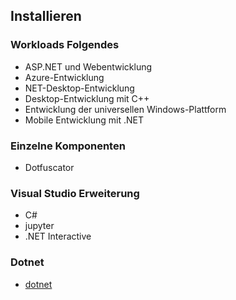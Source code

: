 ## Installieren

### Workloads Folgendes

* ASP.NET und Webentwicklung
* Azure-Entwicklung
* NET-Desktop-Entwicklung
* Desktop-Entwicklung mit C++
* Entwicklung der universellen Windows-Plattform
* Mobile Entwicklung mit .NET

### Einzelne Komponenten


* Dotfuscator

### Visual Studio Erweiterung

* C#
* jupyter
* .NET Interactive


### Dotnet

* [dotnet](https://dotnet.microsoft.com/en-us/download/dotnet)